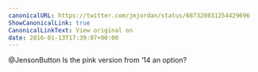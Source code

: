 ```yaml
---
canonicalURL: https://twitter.com/jmjordan/status/687328031254429696
ShowCanonicalLink: true
CanonicalLinkText: View original on
date: 2016-01-13T17:39:07+00:00
---
```

@JensonButton Is the pink version from ‘14 an option?